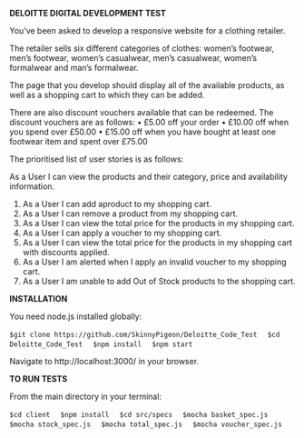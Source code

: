 **DELOITTE DIGITAL DEVELOPMENT TEST** 

You’ve been asked to develop a responsive website for a clothing retailer.

The retailer sells six different categories of clothes: women’s footwear, men’s footwear, women’s casualwear, men’s casualwear, women’s formalwear and man’s formalwear.

The page that you develop should display all of the available products, as well as a shopping cart to which they can be added.

There are also discount vouchers available that can be redeemed. The discount vouchers are as follows:
• £5.00 off your order
• £10.00 off when you spend over £50.00
• £15.00 off when you have bought at least one footwear item and spent over £75.00

The prioritised list of user stories is as follows:

As a User I can view the products and their category, price and availability information.

1. As a User I can add aproduct to my shopping cart.
2. As a User I can remove a product from my shopping cart.
3. As a User I can view the total price for the products in my shopping cart.
4. As a User I can apply a voucher to my shopping cart.
5. As a User I can view the total price for the products in my shopping cart with discounts applied.
6. As a User I am alerted when I apply an invalid voucher to my shopping cart.
7. As a User I am unable to add Out of Stock products to the shopping cart.


**INSTALLATION**

You need node.js installed globally:

`$git clone https://github.com/SkinnyPigeon/Deloitte_Code_Test  `
`$cd Deloitte_Code_Test  `
`$npm install  `
`$npm start`

Navigate to http://localhost:3000/ in your browser.


**TO RUN TESTS** 

From the main directory in your terminal:

`$cd client  `
`$npm install  `
`$cd src/specs  `
`$mocha basket_spec.js  `
`$mocha stock_spec.js  `
`$mocha total_spec.js  `
`$mocha voucher_spec.js`






















